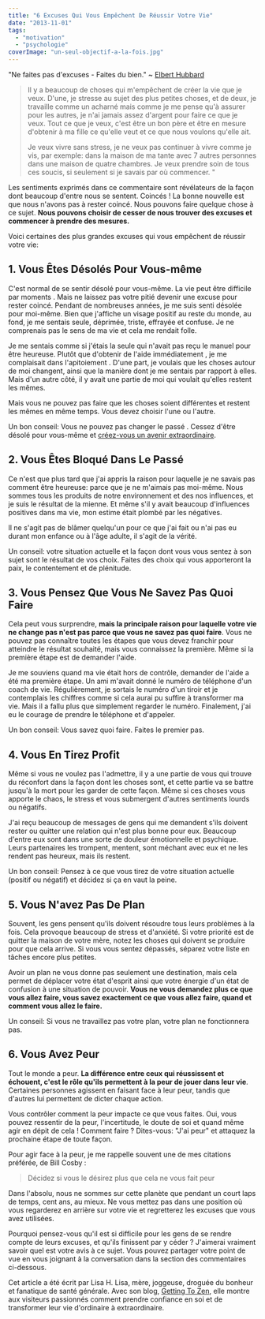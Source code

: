 ```yaml
---
title: "6 Excuses Qui Vous Empêchent De Réussir Votre Vie"
date: "2013-11-01"
tags:
  - "motivation"
  - "psychologie"
coverImage: "un-seul-objectif-a-la-fois.jpg"
---
```


"Ne faites pas d'excuses - Faites du bien." ~ [Elbert Hubbard](http://fr.wikipedia.org/wiki/Elbert_Green_Hubbard)

> Il y a beaucoup de choses qui m'empêchent de créer la vie que je veux. D'une, je stresse au sujet des plus petites choses, et de deux, je travaille comme un acharné mais comme je me pense qu'à assurer pour les autres, je n'ai jamais assez d'argent pour faire ce que je veux. Tout ce que je veux, c'est être un bon père et être en mesure d'obtenir à ma fille ce qu'elle veut et ce que nous voulons qu'elle ait.
>
> Je veux vivre sans stress, je ne veux pas continuer à vivre comme je vis, par exemple: dans la maison de ma tante avec ​​7 autres personnes dans une maison de quatre chambres. Je veux prendre soin de tous ces soucis, si seulement si je savais par où commencer. "

Les sentiments exprimés dans ce commentaire sont révélateurs de la façon dont beaucoup d'entre nous se sentent. Coincés ! La bonne nouvelle est que nous n'avons pas à rester coincé. Nous pouvons faire quelque chose à ce sujet. **Nous pouvons choisir de cesser de nous trouver des excuses et commencer à prendre des mesures.<!--more-->**

Voici certaines des plus grandes excuses qui vous empêchent de réussir votre vie:

## 1\. Vous Êtes Désolés Pour Vous-même

C'est normal de se sentir désolé pour vous-même. La vie peut être difficile par moments . Mais ne laissez pas votre pitié devenir une excuse pour rester coincé. Pendant de nombreuses années, je me suis senti désolée pour moi-même. Bien que j'affiche un visage positif au reste du monde, au fond, je me sentais seule, déprimée, triste, effrayée et confuse. Je ne comprenais pas le sens de ma vie et cela me rendait folle.

Je me sentais comme si j'étais la seule qui n'avait pas reçu le manuel pour être heureuse. Plutôt que d'obtenir de l'aide immédiatement , je me complaisait dans l'apitoiement . D'une part, je voulais que les choses autour de moi changent, ainsi que la manière dont je me sentais par rapport à elles. Mais d'un autre côté, il y avait une partie de moi qui voulait qu'elles restent les mêmes.

Mais vous ne pouvez pas faire que les choses soient différentes et restent les mêmes en même temps. Vous devez choisir l'une ou l'autre.

Un bon conseil: Vous ne pouvez pas changer le passé . Cessez d'être désolé pour vous-même et [créez-vous un avenir extraordinaire](/12-facons-transformer-vie-rendre-formidable/).

## 2\. Vous Êtes Bloqué Dans Le Passé

Ce n'est que plus tard que j'ai appris la raison pour laquelle je ne savais pas comment être heureuse: parce que je ne m'aimais pas moi-même. Nous sommes tous les produits de notre environnement et des nos influences, et je suis le résultat de la mienne. Et même s'il y avait beaucoup d'influences positives dans ma vie, mon estime était plombé par les négatives.

Il ne s'agit pas de blâmer quelqu'un pour ce que j'ai fait ou n'ai pas eu durant mon enfance ou à l'âge adulte, il s'agit de la vérité.

Un conseil: votre situation actuelle et la façon dont vous vous sentez à son sujet sont le résultat de vos choix. Faites des choix qui vous apporteront la paix, le contentement et de plénitude.

## 3\. Vous Pensez Que Vous Ne Savez Pas Quoi Faire

Cela peut vous surprendre, **mais la principale raison pour laquelle votre vie ne change pas n'est pas parce que vous ne savez pas quoi faire**. Vous ne pouvez pas connaître toutes les étapes que vous devez franchir pour atteindre le résultat souhaité, mais vous connaissez la première. Même si la première étape est de demander l'aide.

Je me souviens quand ma vie était hors de contrôle, demander de l'aide a été ma première étape. Un ami m'avait donné le numéro de téléphone d'un coach de vie. Régulièrement, je sortais le numéro d'un tiroir et je contemplais les chiffres comme si cela aurai pu suffire à transformer ma vie. Mais il a fallu plus que simplement regarder le numéro. Finalement, j'ai eu le courage de prendre le téléphone et d'appeler.

Un bon conseil: Vous savez quoi faire. Faites le premier pas.

## 4\. Vous En Tirez Profit

Même si vous ne voulez pas l'admettre, il y a une partie de vous qui trouve du réconfort dans la façon dont les choses sont, et cette partie va se battre jusqu'à la mort pour les garder de cette façon. Même si ces choses vous apporte le chaos, le stress et vous submergent d'autres sentiments lourds ou négatifs.

J'ai reçu beaucoup de messages de gens qui me demandent s'ils doivent rester ou quitter une relation qui n'est plus bonne pour eux. Beaucoup d'entre eux sont dans une sorte de douleur émotionnelle et psychique. Leurs partenaires les trompent, mentent, sont méchant avec eux et ne les rendent pas heureux, mais ils restent.

Un bon conseil: Pensez à ce que vous tirez de votre situation actuelle (positif ou négatif) et décidez si ça en vaut la peine.

## 5\. Vous N'avez Pas De Plan

Souvent, les gens pensent qu'ils doivent résoudre tous leurs problèmes à la fois. Cela provoque beaucoup de stress et d'anxiété. Si votre priorité est de quitter la maison de votre mère, notez les choses qui doivent se produire pour que cela arrive. Si vous vous sentez dépassés, séparez votre liste en tâches encore plus petites.

Avoir un plan ne vous donne pas seulement une destination, mais cela permet de déplacer votre état d'esprit ainsi que votre énergie d'un état de confusion à une situation de pouvoir. **Vous ne vous demandez plus ce que vous allez faire, vous savez exactement ce que vous allez faire, quand et comment vous allez le faire.**

Un conseil: Si vous ne travaillez pas votre plan, votre plan ne fonctionnera pas.

## 6\. Vous Avez Peur

Tout le monde a peur. **La différence entre ceux qui réussissent et échouent, c'est le rôle qu'ils permettent à la peur de jouer dans leur vie**. Certaines personnes agissent en faisant face à leur peur, tandis que d'autres lui permettent de dicter chaque action.

Vous contrôler comment la peur impacte ce que vous faites. Oui, vous pouvez ressentir de la peur, l'incertitude, le doute de soi et quand même agir en dépit de cela ! Comment faire ? Dites-vous: "J'ai peur" et attaquez la prochaine étape de toute façon.

Pour agir face à la peur, je me rappelle souvent une de mes citations préférée, de Bill Cosby :

> Décidez si vous le désirez plus que cela ne vous fait peur

Dans l'absolu, nous ne sommes sur cette planète que pendant un court laps de temps, cent ans, au mieux. Ne vous mettez pas dans une position où vous regarderez en arrière sur votre vie et regretterez les excuses que vous avez utilisées.

Pourquoi pensez-vous qu'il est si difficile pour les gens de se rendre compte de leurs excuses, et qu'ils finissent par y céder ? J'aimerai vraiment savoir quel est votre avis à ce sujet. Vous pouvez partager votre point de vue en vous joignant à la conversation dans la section des commentaires ci-dessous.

Cet article a été écrit par Lisa H. Lisa, mère, joggeuse, droguée du bonheur et fanatique de santé générale. Avec son blog, [Getting To Zen](http://gettingtozen.com/), elle montre aux visiteurs passionnés comment prendre confiance en soi et de transformer leur vie d'ordinaire à extraordinaire.
